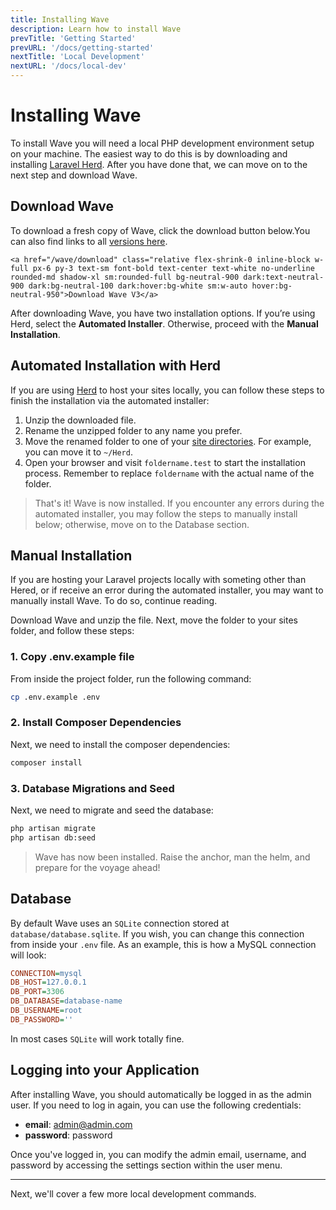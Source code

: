 ```yaml
---
title: Installing Wave
description: Learn how to install Wave
prevTitle: 'Getting Started'
prevURL: '/docs/getting-started'
nextTitle: 'Local Development'
nextURL: '/docs/local-dev'
---
```


# Installing Wave

To install Wave you will need a local PHP development environment setup on your machine. The easiest way to do this is by downloading and installing <a href="https://herd.laravel.com" target="_blank">Laravel Herd</a>. After you have done that, we can move on to the next step and download Wave.

## Download Wave

To download a fresh copy of Wave, click the download button below.<span class="hidden">You can also find links to all <a href="https://github.com/thedevdojo/wave/tags" target="_blank">versions here</a>.</span>

<div class="relative flex items-start justify-start w-full sm:w-auto">
<div class="relative flex items-center justify-center w-full p-1 mb-5 overflow-hidden duration-300 ease-out border rounded-lg sm:w-auto sm:rounded-full border-neutral-200 dark:border-neutral-800 group">
    <div class="absolute sm:block hidden top-1/2 left-1/2 -translate-x-1/2 w-[250px] rounded-lg sm:rounded-full group-hover:opacity-100 opacity-0 blur-sm duration-300 ease-out scale-100 h-[250px] -translate-y-1/2 origin-center">
        <span class="absolute inset-0 w-full h-full rounded-lg sm:rounded-full bg-gradient-to-r from-indigo-500 via-teal-300 to-blue-500 group-hover:animate-spin-slow"></span>
    </div>
    
    <a href="/wave/download" class="relative flex-shrink-0 inline-block w-full px-6 py-3 text-sm font-bold text-center text-white no-underline rounded-md shadow-xl sm:rounded-full bg-neutral-900 dark:text-neutral-900 dark:bg-neutral-100 dark:hover:bg-white sm:w-auto hover:bg-neutral-950">Download Wave V3</a>
</div>
</div>

After downloading Wave, you have two installation options. If you’re using Herd, select the **Automated Installer**. Otherwise, proceed with the **Manual Installation**.

## Automated Installation with Herd

If you are using <a href="https://herd.laravel.com" target="_blank">Herd</a> to host your sites locally, you can follow these steps to finish the installation via the automated installer:

1. Unzip the downloaded file.
2. Rename the unzipped folder to any name you prefer.
3. Move the renamed folder to one of your <a href="https://herd.laravel.com/docs/1/getting-started/sites" target="_blank">site directories</a>. For example, you can move it to `~/Herd`.
4. Open your browser and visit `foldername.test` to start the installation process. Remember to replace `foldername` with the actual name of the folder.

> That's it! Wave is now installed. If you encounter any errors during the automated installer, you may follow the  steps to manually install below; otherwise, move on to the Database section.

## Manual Installation

If you are hosting your Laravel projects locally with someting other than Hered, or if receive an error during the automated installer, you may want to manually install Wave. To do so, continue reading.

Download Wave and unzip the file. Next, move the folder to your sites folder, and follow these steps:

### 1. Copy .env.example file

From inside the project folder, run the following command:

<include src="docs/filename-top.html"></include><include src="docs/file-buttons.html" file="none"></include>
```bash
cp .env.example .env
```
</div>

### 2. Install Composer Dependencies

Next, we need to install the composer dependencies:

<include src="docs/filename-top.html"></include><include src="docs/file-buttons.html" file="none"></include>
```bash
composer install
```
</div>

### 3. Database Migrations and Seed

Next, we need to migrate and seed the database:

<include src="docs/filename-top.html"></include><include src="docs/file-buttons.html" file="none"></include>
```bash
php artisan migrate
php artisan db:seed
```
</div>

> Wave has now been installed. Raise the anchor, man the helm, and prepare for the voyage ahead!

## Database

By default Wave uses an `SQLite` connection stored at `database/database.sqlite`. If you wish, you can change this connection from inside your `.env` file. As an example, this is how a MySQL connection will look: 

<include src="docs/filename-top.html"></include><include src="docs/filename.html" file=".env"></include>

```ini
CONNECTION=mysql
DB_HOST=127.0.0.1
DB_PORT=3306
DB_DATABASE=database-name
DB_USERNAME=root
DB_PASSWORD=''
```
</div>

In most cases `SQLite` will work totally fine.

<a name="login"></a>
## Logging into your Application

After installing Wave, you should automatically be logged in as the admin user. If you need to log in again, you can use the following credentials:

- **email**: admin@admin.com
- **password**: password

Once you've logged in, you can modify the admin email, username, and password by accessing the settings section within the user menu.

---

Next, we'll cover a few more local development commands.